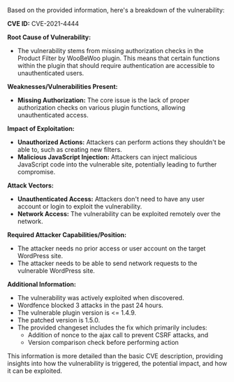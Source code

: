 Based on the provided information, here's a breakdown of the vulnerability:

**CVE ID:** CVE-2021-4444

**Root Cause of Vulnerability:**
*   The vulnerability stems from missing authorization checks in the Product Filter by WooBeWoo plugin. This means that certain functions within the plugin that should require authentication are accessible to unauthenticated users.

**Weaknesses/Vulnerabilities Present:**
*   **Missing Authorization:**  The core issue is the lack of proper authorization checks on various plugin functions, allowing unauthenticated access.

**Impact of Exploitation:**
*   **Unauthorized Actions:** Attackers can perform actions they shouldn't be able to, such as creating new filters.
*   **Malicious JavaScript Injection:** Attackers can inject malicious JavaScript code into the vulnerable site, potentially leading to further compromise.

**Attack Vectors:**
*   **Unauthenticated Access:** Attackers don't need to have any user account or login to exploit the vulnerability.
*   **Network Access:** The vulnerability can be exploited remotely over the network.

**Required Attacker Capabilities/Position:**
*   The attacker needs no prior access or user account on the target WordPress site.
*   The attacker needs to be able to send network requests to the vulnerable WordPress site.

**Additional Information:**
*   The vulnerability was actively exploited when discovered.
*   Wordfence blocked 3 attacks in the past 24 hours.
*   The vulnerable plugin version is <= 1.4.9.
*   The patched version is 1.5.0.
*   The provided changeset includes the fix which primarily includes:
    * Addition of nonce to the ajax call to prevent CSRF attacks, and
    * Version comparison check before performing action

This information is more detailed than the basic CVE description, providing insights into how the vulnerability is triggered, the potential impact, and how it can be exploited.
